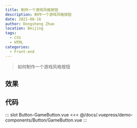 ```yaml
---
title: 制作一个游戏风格按钮
description: 制作一个游戏风格按钮
date: 2021-08-16
author: Dongsheng Zhao
location: Beijing
tags:
  - CSS
  - HTML
categories:
  - Front-end
---
```


> 如何制作一个游戏风格按钮

<!-- more -->

## 效果

<GameButton />

## 代码

<Util-CodeTab
  key-prefix="Button"
  :code-types="['GameButton.vue']"
  default-active-code-type="GameButton.vue"
/>

::: slot Button-GameButton.vue
<<< @/docs/.vuepress/demo-components/Button/GameButton.vue
:::

<script>
import GameButton from '@vp/demo-components/Button/GameButton.vue'

export default {
  components: {
    GameButton
  }
}
</script>